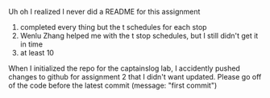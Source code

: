Uh oh I realized I never did a README for this assignment

1. completed every thing but the t schedules for each stop
2. Wenlu Zhang helped me with the t stop schedules, but I still didn't get it in time
3. at least 10

When I initialized the repo for the captainslog lab, I accidently pushed changes to github for assignment 2 that I didn't want updated. Please go off of the code before the latest commit (message: "first commit")